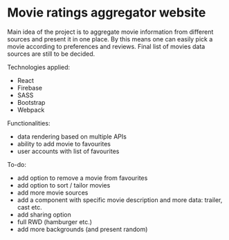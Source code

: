 # Movie ratings aggregator website

Main idea of the project is to aggregate movie information from different sources and present it in one place. By this means one can easily pick a movie according to preferences and reviews. Final list of movies data sources are still to be decided.  

Technologies applied:
- React
- Firebase
- SASS
- Bootstrap
- Webpack

Functionalities:
- data rendering based on multiple APIs
- ability to add movie to favourites
- user accounts with list of favourites

To-do:
- add option to remove a movie from favourites
- add option to sort / tailor movies
- add more movie sources
- add a component with specific movie description and more data: trailer, cast etc.
- add sharing option
- full RWD (hamburger etc.)
- add more backgrounds (and present random)
